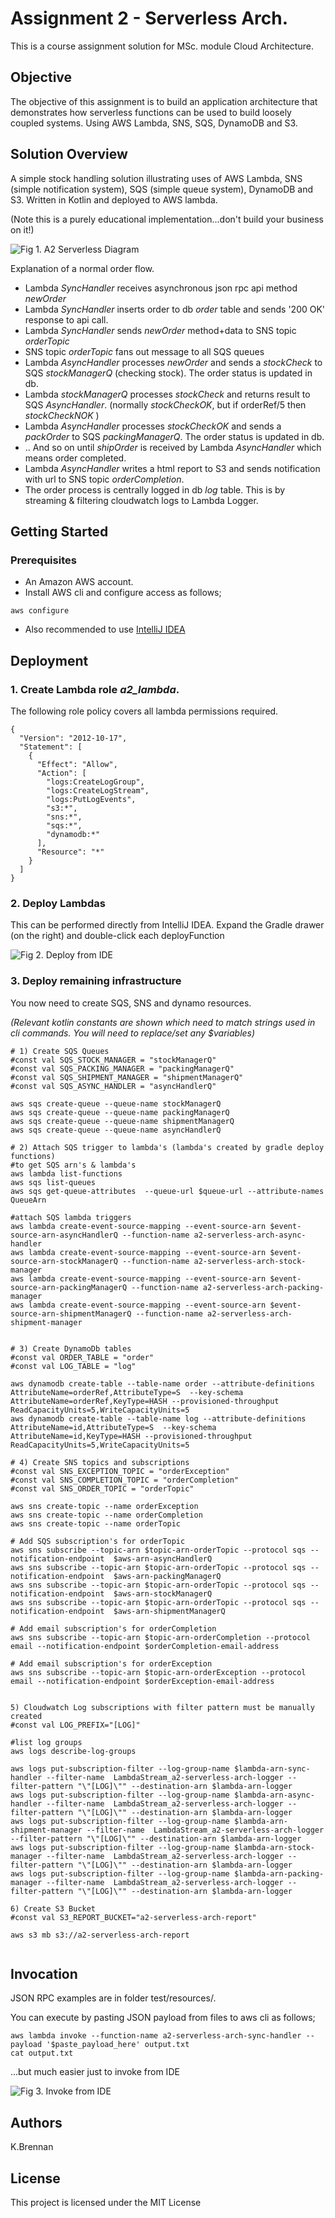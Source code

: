 # Assignment 2 - Serverless Arch.
This is a course assignment solution for MSc. module Cloud Architecture.

## Objective
The objective of this assignment is to build an application architecture that demonstrates how serverless functions can be used to build loosely coupled systems.
Using AWS Lambda, SNS, SQS, DynamoDB and S3.

## Solution Overview
A simple stock handling solution illustrating uses of AWS Lambda, SNS (simple notification system), SQS (simple queue system), DynamoDB and S3. Written in Kotlin and deployed to AWS lambda.

(Note this is a purely educational implementation...don't build your business on it!) 

![Fig 1. A2 Serverless Diagram](img/a2-serverless-diagram.png)

Explanation of a normal order flow.
- Lambda *SyncHandler* receives asynchronous json rpc api method *newOrder*
- Lambda *SyncHandler* inserts order to db *order* table and sends '200 OK' response to api call. 
- Lambda *SyncHandler* sends *newOrder* method+data to SNS topic *orderTopic* 
- SNS topic *orderTopic* fans out message to all SQS queues 
- Lambda *AsyncHandler* processes *newOrder* and sends a *stockCheck* to SQS *stockManagerQ* (checking stock). The order status is updated in db.
- Lambda *stockManagerQ* processes *stockCheck* and returns result to SQS *AsyncHandler*. (normally *stockCheckOK*, but if orderRef/5 then *stockCheckNOK* ) 
- Lambda *AsyncHandler* processes *stockCheckOK*  and sends a *packOrder* to SQS *packingManagerQ*. The order status is updated in db.
- .. And so on until *shipOrder* is received by Lambda *AsyncHandler* which means order completed. 
- Lambda *AsyncHandler* writes a html report to S3 and sends notification with url to SNS topic *orderCompletion*.
- The order process is centrally logged in db *log* table. This is by streaming & filtering cloudwatch logs to Lambda Logger.  
 
## Getting Started

### Prerequisites

- An Amazon AWS account.
- Install AWS cli and configure access as follows;
```
aws configure
```
- Also recommended to use [IntelliJ IDEA](https://www.jetbrains.com/idea/)

## Deployment
### 1. Create Lambda role *a2_lambda*. 

The following role policy covers all lambda permissions required.

```
{
  "Version": "2012-10-17",
  "Statement": [
    {
      "Effect": "Allow",
      "Action": [
        "logs:CreateLogGroup",
        "logs:CreateLogStream",
        "logs:PutLogEvents",
        "s3:*",
        "sns:*",
        "sqs:*",
        "dynamodb:*"
      ],
      "Resource": "*"
    }
  ]
}
```

### 2. Deploy Lambdas

This can be performed directly from IntelliJ IDEA. Expand the Gradle drawer (on the right) and double-click each deployFunction

![Fig 2. Deploy from IDE](img/a2-serverless-deploy.png)

### 3. Deploy remaining infrastructure
You now need to create SQS, SNS and dynamo resources.

*(Relevant kotlin constants are shown which need to match strings used in cli commands. You will need to replace/set any $variables)* 

```
# 1) Create SQS Queues 
#const val SQS_STOCK_MANAGER = "stockManagerQ"
#const val SQS_PACKING_MANAGER = "packingManagerQ"
#const val SQS_SHIPMENT_MANAGER = "shipmentManagerQ"
#const val SQS_ASYNC_HANDLER = "asyncHandlerQ"

aws sqs create-queue --queue-name stockManagerQ
aws sqs create-queue --queue-name packingManagerQ
aws sqs create-queue --queue-name shipmentManagerQ
aws sqs create-queue --queue-name asyncHandlerQ

# 2) Attach SQS trigger to lambda's (lambda's created by gradle deploy functions) 
#to get SQS arn's & lambda's
aws lambda list-functions
aws sqs list-queues
aws sqs get-queue-attributes  --queue-url $queue-url --attribute-names QueueArn

#attach SQS lambda triggers
aws lambda create-event-source-mapping --event-source-arn $event-source-arn-asyncHandlerQ --function-name a2-serverless-arch-async-handler
aws lambda create-event-source-mapping --event-source-arn $event-source-arn-stockManagerQ --function-name a2-serverless-arch-stock-manager
aws lambda create-event-source-mapping --event-source-arn $event-source-arn-packingManagerQ --function-name a2-serverless-arch-packing-manager
aws lambda create-event-source-mapping --event-source-arn $event-source-arn-shipmentManagerQ --function-name a2-serverless-arch-shipment-manager


# 3) Create DynamoDb tables
#const val ORDER_TABLE = "order"
#const val LOG_TABLE = "log"

aws dynamodb create-table --table-name order --attribute-definitions AttributeName=orderRef,AttributeType=S  --key-schema AttributeName=orderRef,KeyType=HASH --provisioned-throughput ReadCapacityUnits=5,WriteCapacityUnits=5
aws dynamodb create-table --table-name log --attribute-definitions AttributeName=id,AttributeType=S  --key-schema AttributeName=id,KeyType=HASH --provisioned-throughput ReadCapacityUnits=5,WriteCapacityUnits=5

# 4) Create SNS topics and subscriptions 
#const val SNS_EXCEPTION_TOPIC = "orderException"
#const val SNS_COMPLETION_TOPIC = "orderCompletion"
#const val SNS_ORDER_TOPIC = "orderTopic"

aws sns create-topic --name orderException
aws sns create-topic --name orderCompletion
aws sns create-topic --name orderTopic

# Add SQS subscription's for orderTopic
aws sns subscribe --topic-arn $topic-arn-orderTopic --protocol sqs --notification-endpoint  $aws-arn-asyncHandlerQ
aws sns subscribe --topic-arn $topic-arn-orderTopic --protocol sqs --notification-endpoint  $aws-arn-packingManagerQ
aws sns subscribe --topic-arn $topic-arn-orderTopic --protocol sqs --notification-endpoint  $aws-arn-stockManagerQ
aws sns subscribe --topic-arn $topic-arn-orderTopic --protocol sqs --notification-endpoint  $aws-arn-shipmentManagerQ

# Add email subscription's for orderCompletion
aws sns subscribe --topic-arn $topic-arn-orderCompletion --protocol email --notification-endpoint $orderCompletion-email-address

# Add email subscription's for orderException
aws sns subscribe --topic-arn $topic-arn-orderException --protocol email --notification-endpoint $orderException-email-address


5) Cloudwatch Log subscriptions with filter pattern must be manually created
#const val LOG_PREFIX="[LOG]" 

#list log groups 
aws logs describe-log-groups

aws logs put-subscription-filter --log-group-name $lambda-arn-sync-handler --filter-name  LambdaStream_a2-serverless-arch-logger --filter-pattern "\"[LOG]\"" --destination-arn $lambda-arn-logger 
aws logs put-subscription-filter --log-group-name $lambda-arn-async-handler --filter-name  LambdaStream_a2-serverless-arch-logger --filter-pattern "\"[LOG]\"" --destination-arn $lambda-arn-logger
aws logs put-subscription-filter --log-group-name $lambda-arn-shipment-manager --filter-name  LambdaStream_a2-serverless-arch-logger --filter-pattern "\"[LOG]\"" --destination-arn $lambda-arn-logger
aws logs put-subscription-filter --log-group-name $lambda-arn-stock-manager --filter-name  LambdaStream_a2-serverless-arch-logger --filter-pattern "\"[LOG]\"" --destination-arn $lambda-arn-logger
aws logs put-subscription-filter --log-group-name $lambda-arn-packing-manager --filter-name  LambdaStream_a2-serverless-arch-logger --filter-pattern "\"[LOG]\"" --destination-arn $lambda-arn-logger

6) Create S3 Bucket 
#const val S3_REPORT_BUCKET="a2-serverless-arch-report"

aws s3 mb s3://a2-serverless-arch-report
 
```

## Invocation
JSON RPC examples are in folder test/resources/. 

You can execute by pasting JSON payload from files to aws cli as follows; 

```
aws lambda invoke --function-name a2-serverless-arch-sync-handler --payload '$paste_payload_here' output.txt
cat output.txt
```
 
...but much easier just to invoke from IDE 

![Fig 3. Invoke from IDE](img/a2-serverless-invoke.png)


## Authors
K.Brennan

## License
This project is licensed under the MIT License 



